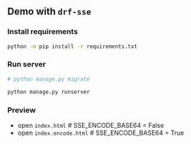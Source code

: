 ## Demo with `drf-sse`

### Install requirements

```bash
python -m pip install -r requirements.txt
```

### Run server

```bash
# python manage.py migrate

python manage.py runserver 
```

### Preview
- open `index.html`         # SSE_ENCODE_BASE64 = False
- open `index.encode.html`  # SSE_ENCODE_BASE64 = True